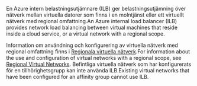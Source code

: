 <span data-ttu-id="8d07b-101">En Azure intern belastningsutjämnare (ILB) ger belastningsutjämning över nätverk mellan virtuella datorer som finns i en molntjänst eller ett virtuellt nätverk med regional omfattning.</span><span class="sxs-lookup"><span data-stu-id="8d07b-101">An Azure internal load balancer (ILB) provides network load balancing between virtual machines that reside inside a cloud service, or a virtual network with a regional scope.</span></span>

<span data-ttu-id="8d07b-102">Information om användning och konfigurering av virtuella nätverk med regional omfattning finns i [Regionala virtuella nätverk](../articles/virtual-network/virtual-networks-migrate-to-regional-vnet.md).</span><span class="sxs-lookup"><span data-stu-id="8d07b-102">For information about the use and configuration of virtual networks with a regional scope, see [Regional Virtual Networks](../articles/virtual-network/virtual-networks-migrate-to-regional-vnet.md).</span></span> <span data-ttu-id="8d07b-103">Befintliga virtuella nätverk som har konfigurerats för en tillhörighetsgrupp kan inte använda ILB.</span><span class="sxs-lookup"><span data-stu-id="8d07b-103">Existing virtual networks that have been configured for an affinity group cannot use ILB.</span></span>
